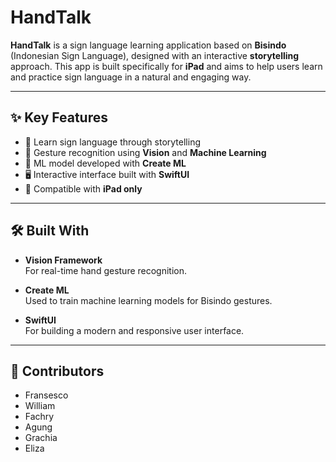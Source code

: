 # HandTalk

**HandTalk** is a sign language learning application based on **Bisindo** (Indonesian Sign Language), designed with an interactive **storytelling** approach. This app is built specifically for **iPad** and aims to help users learn and practice sign language in a natural and engaging way.

---

## ✨ Key Features

- 📖 Learn sign language through storytelling
- 🧠 Gesture recognition using **Vision** and **Machine Learning**
- 🤖 ML model developed with **Create ML**
- 🖥️ Interactive interface built with **SwiftUI**
- 📱 Compatible with **iPad only**

---

## 🛠️ Built With

- **Vision Framework**  
  For real-time hand gesture recognition.

- **Create ML**  
  Used to train machine learning models for Bisindo gestures.

- **SwiftUI**  
  For building a modern and responsive user interface.

---

## 👥 Contributors

- Fransesco
- William
- Fachry
- Agung
- Grachia
- Eliza
